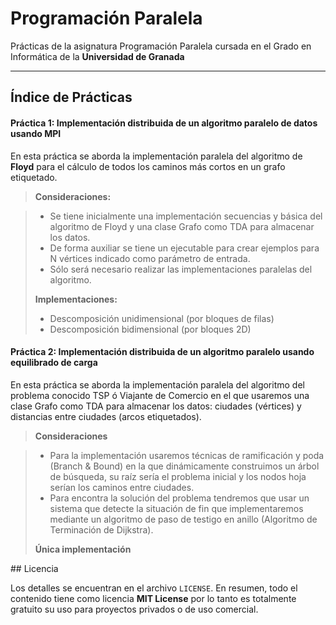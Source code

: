 Programación Paralela
===================

Prácticas de la asignatura Programación Paralela cursada en el Grado en Informática de la **Universidad de Granada**

----------

Índice de Prácticas
-------------
#### Práctica 1: Implementación distribuida de un algoritmo paralelo de datos usando MPI
En esta práctica se aborda la implementación paralela del algoritmo de **Floyd** para el cálculo de todos los caminos más cortos en un grafo etiquetado.

> **Consideraciones:**

> - Se tiene inicialmente una implementación secuencias y básica del algoritmo de Floyd y una clase Grafo como TDA para almacenar los datos.
> - De forma auxiliar se tiene un ejecutable para crear ejemplos para N vértices indicado como parámetro de entrada.
> - Sólo será necesario realizar las implementaciones paralelas del algoritmo.
> 
> **Implementaciones:**
> 
> - Descomposición unidimensional (por bloques de filas)
> - Descomposición bidimensional (por bloques 2D)

#### Práctica 2: Implementación distribuida de un algoritmo paralelo usando equilibrado de carga
En esta práctica se aborda la implementación paralela del algoritmo del problema conocido TSP ó Viajante de Comercio en el que usaremos una clase Grafo como TDA para almacenar los datos: ciudades (vértices) y distancias entre ciudades (arcos etiquetados).

> **Consideraciones**

> - Para la implementación usaremos técnicas de ramificación y poda (Branch & Bound) en la que dinámicamente construimos un árbol de búsqueda, su raíz sería el problema inicial y los nodos hoja serían los caminos entre ciudades.
> - Para encontra la solución del problema tendremos que usar un sistema que detecte la situación de fin que implementaremos mediante un algoritmo de paso de testigo en anillo (Algoritmo de Terminación de Dijkstra).
> 
> **Única implementación**


## Licencia

Los detalles se encuentran en el archivo `LICENSE`. En resumen, todo el contenido tiene como licencia **MIT License** por lo tanto es totalmente gratuito su uso para proyectos privados o de uso comercial.